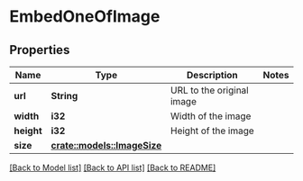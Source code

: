 # EmbedOneOfImage

## Properties

Name | Type | Description | Notes
------------ | ------------- | ------------- | -------------
**url** | **String** | URL to the original image | 
**width** | **i32** | Width of the image | 
**height** | **i32** | Height of the image | 
**size** | [**crate::models::ImageSize**](ImageSize.md) |  | 

[[Back to Model list]](../README.md#documentation-for-models) [[Back to API list]](../README.md#documentation-for-api-endpoints) [[Back to README]](../README.md)


